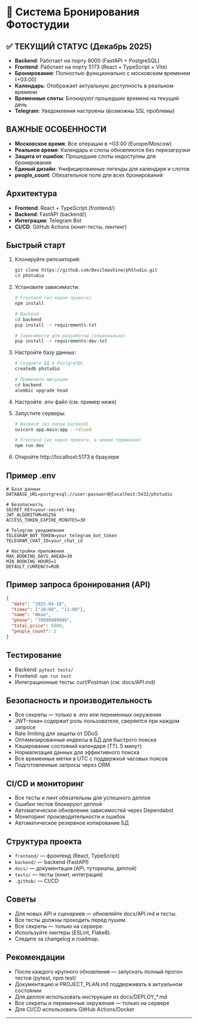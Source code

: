 # 📸 Система Бронирования Фотостудии

## ✅ ТЕКУЩИЙ СТАТУС (Декабрь 2025)
- **Backend**: Работает на порту 8000 (FastAPI + PostgreSQL)
- **Frontend**: Работает на порту 5173 (React + TypeScript + Vite)
- **Бронирование**: Полностью функционально с московским временем (+03:00)
- **Календарь**: Отображает актуальную доступность в реальном времени
- **Временные слоты**: Блокируют прошедшие времена на текущий день
- **Telegram**: Уведомления настроены (возможны SSL проблемы)

## ВАЖНЫЕ ОСОБЕННОСТИ
- **Московское время**: Все операции в +03:00 (Europe/Moscow)
- **Реальное время**: Календарь и слоты обновляются без перезагрузки
- **Защита от ошибок**: Прошедшие слоты недоступны для бронирования
- **Единый дизайн**: Унифицированные легенды для календаря и слотов
- **people_count**: Обязательное поле для всех бронирований

## Архитектура
- **Frontend**: React + TypeScript (frontend/)
- **Backend**: FastAPI (backend/)
- **Интеграции**: Telegram Bot
- **CI/CD**: GitHub Actions (юнит-тесты, линтинг)

## Быстрый старт
1. Клонируйте репозиторий:
   ```bash
   git clone https://github.com/Devilmashine/phStudio.git
   cd phStudio
   ```

2. Установите зависимости:
   ```bash
   # Frontend (из корня проекта)
   npm install
   
   # Backend
   cd backend
   pip install -r requirements.txt

   # Зависимости для разработки (опционально)
   pip install -r requirements-dev.txt
   ```

3. Настройте базу данных:
   ```bash
   # Создайте БД в PostgreSQL
   createdb phstudio
   
   # Примените миграции
   cd backend
   alembic upgrade head
   ```

4. Настройте .env файл (см. пример ниже)

5. Запустите серверы:
   ```bash
   # Backend (из папки backend)
   uvicorn app.main:app --reload

   # Frontend (из корня проекта, в новом терминале)
   npm run dev
   ```

6. Откройте http://localhost:5173 в браузере

## Пример .env
```
# База данных
DATABASE_URL=postgresql://user:password@localhost:5432/phstudio

# Безопасность
SECRET_KEY=your-secret-key
JWT_ALGORITHM=HS256
ACCESS_TOKEN_EXPIRE_MINUTES=30

# Telegram уведомления
TELEGRAM_BOT_TOKEN=your_telegram_bot_token
TELEGRAM_CHAT_ID=your_chat_id

# Настройки приложения
MAX_BOOKING_DAYS_AHEAD=30
MIN_BOOKING_HOURS=1
DEFAULT_CURRENCY=RUB
```

## Пример запроса бронирования (API)
```json
{
  "date": "2025-04-18",
  "times": ["10:00", "11:00"],
  "name": "Иван",
  "phone": "79999999999",
  "total_price": 5000,
  "people_count": 2
}
```

## Тестирование
- Backend: `pytest tests/`
- Frontend: `npm run test`
- Интеграционные тесты: curl/Postman (см. docs/API.md)

## Безопасность и производительность
- Все секреты — только в .env или переменных окружения
- JWT-токен содержит роль пользователя, сверяется при каждом запросе
- Rate limiting для защиты от DDoS
- Оптимизированные индексы в БД для быстрого поиска
- Кэширование состояний календаря (TTL 5 минут)
- Нормализация данных для эффективного поиска
- Все временные метки в UTC с поддержкой часовых поясов
- Подготовленные запросы через ORM

## CI/CD и мониторинг
- Все тесты и линт обязательны для успешного деплоя
- Ошибки тестов блокируют деплой
- Автоматическое обновление зависимостей через Dependabot
- Мониторинг производительности и ошибок
- Автоматическое резервное копирование БД

## Структура проекта
- `frontend/` — фронтенд (React, TypeScript)
- `backend/` — backend (FastAPI)
- `docs/` — документация (API, туториалы, деплой)
- `tests/` — тесты (юнит, интеграция)
- `.github/` — CI/CD

## Советы
- Для новых API и сценариев — обновляйте docs/API.md и тесты.
- Все тесты должны проходить перед пушем.
- Все секреты — только на сервере.
- Используйте линтеры (ESLint, Flake8).
- Следите за changelog и roadmap.

## Рекомендации

- После каждого крупного обновления — запускать полный прогон тестов (pytest, npm test)
- Документацию и PROJECT_PLAN.md поддерживать в актуальном состоянии
- Для деплоя использовать инструкции из docs/DEPLOY_*.md
- Все секреты и переменные окружения — только на сервере
- Для CI/CD использовать GitHub Actions/Docker

---
